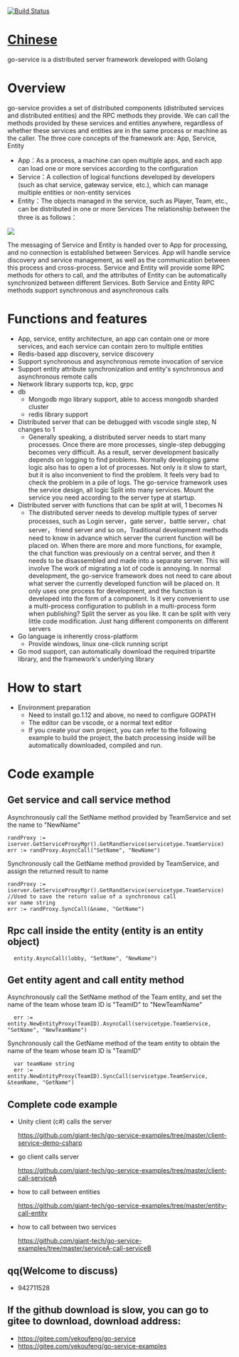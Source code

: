 [![Build Status](https://travis-ci.org/atotto/travisci-golang-example.png)](https://travis-ci.org/atotto/travisci-golang-example)

# [Chinese](https://github.com/giant-tech/go-service/blob/master/README-CN.md) 

go-service is a distributed server framework developed with Golang

# Overview

go-service provides a set of distributed components (distributed services and distributed entities) and the RPC methods they provide. We can call the methods provided by these services and entities anywhere, regardless of whether these services and entities are in the same process or machine as the caller. The three core concepts of the framework are: App, Service, Entity
- App：As a process, a machine can open multiple apps, and each app can load one or more services according to the configuration
- Service：A collection of logical functions developed by developers (such as chat service, gateway service, etc.), which can manage multiple entities or non-entity services
- Entity：The objects managed in the service, such as Player, Team, etc., can be distributed in one or more Services
The relationship between the three is as follows：

<img src="https://github.com/giant-tech/go-service/blob/master/resources/app-service-entity.jpg" />

The messaging of Service and Entity is handed over to App for processing, and no connection is established between Services. App will handle service discovery and service management, as well as the communication between this process and cross-process. Service and Entity will provide some RPC methods for others to call, and the attributes of Entity can be automatically synchronized between different Services. Both Service and Entity RPC methods support synchronous and asynchronous calls

# Functions and features
- App, service, entity architecture, an app can contain one or more services, and each service can contain zero to multiple entities
- Redis-based app discovery, service discovery
- Support synchronous and asynchronous remote invocation of service
- Support entity attribute synchronization and entity's synchronous and asynchronous remote calls
- Network library supports tcp, kcp, grpc
- db 
	* Mongodb mgo library support, able to access mongodb sharded cluster
	* redis library support
- Distributed server that can be debugged with vscode single step, N changes to 1
  * Generally speaking, a distributed server needs to start many processes. Once there are more processes, single-step debugging becomes very difficult. As a result, server development basically depends on logging to find problems. Normally developing game logic also has to open a lot of processes. Not only is it slow to start, but it is also inconvenient to find the problem. It feels very bad to check the problem in a pile of logs. The go-service framework uses the service design, all logic Split into many services. Mount the service you need according to the server type at startup.
- Distributed server with functions that can be split at will, 1 becomes N
  * The distributed server needs to develop multiple types of server processes, such as Login server，gate server，battle server，chat server， friend server  and so on，Traditional development methods need to know in advance which server the current function will be placed on. When there are more and more functions, for example, the chat function was previously on a central server, and then it needs to be disassembled and made into a separate server. This will involve The work of migrating a lot of code is annoying. In normal development, the go-service framework does not need to care about what server the currently developed function will be placed on. It only uses one process for development, and the function is developed into the form of a component. Is it very convenient to use a multi-process configuration to publish in a multi-process form when publishing? Split the server as you like. It can be split with very little code modification. Just hang different components on different servers
- Go language is inherently cross-platform
  * Provide windows, linux one-click running script
- Go mod support, can automatically download the required tripartite library, and the framework's underlying library

# How to start
- Environment preparation
	* Need to install go.1.12 and above, no need to configure GOPATH
	* The editor can be vscode, or a normal text editor
	* If you create your own project, you can refer to the following example to build the project, the batch processing inside will be automatically downloaded, compiled and run.


# Code example
## Get service and call service method
Asynchronously call the SetName method provided by TeamService and set the name to "NewName"
```
randProxy := iserver.GetServiceProxyMgr().GetRandService(servicetype.TeamService)
err := randProxy.AsyncCall("SetName", "NewName")
```
Synchronously call the GetName method provided by TeamService, and assign the returned result to name
```
randProxy := iserver.GetServiceProxyMgr().GetRandService(servicetype.TeamService)
//Used to save the return value of a synchronous call
var name string
err := randProxy.SyncCall(&name, "GetName")
```

## Rpc call inside the entity (entity is an entity object)
```
  entity.AsyncCall(lobby, "SetName", "NewName")
```

## Get entity agent and call entity method

Asynchronously call the SetName method of the Team entity, and set the name of the team whose team ID is "TeamID" to "NewTeamName"
```
  err := entity.NewEntityProxy(TeamID).AsyncCall(servicetype.TeamService, "SetName", "NewTeamName")
```

Synchronously call the GetName method of the team entity to obtain the name of the team whose team ID is "TeamID"
```
  var teamName string
  err := entity.NewEntityProxy(TeamID).SyncCall(servicetype.TeamService, &teamName, "GetName")
```

## Complete code example
- Unity client (c#) calls the server

	https://github.com/giant-tech/go-service-examples/tree/master/client-service-demo-csharp

- go client calls server

	https://github.com/giant-tech/go-service-examples/tree/master/client-call-serviceA

- how to call between entities

	https://github.com/giant-tech/go-service-examples/tree/master/entity-call-entity

- how to call between two services

	https://github.com/giant-tech/go-service-examples/tree/master/serviceA-call-serviceB

## qq(Welcome to discuss)
- 942711528
## If the github download is slow, you can go to gitee to download, download address:
- https://gitee.com/yekoufeng/go-service
- https://gitee.com/yekoufeng/go-service-examples
